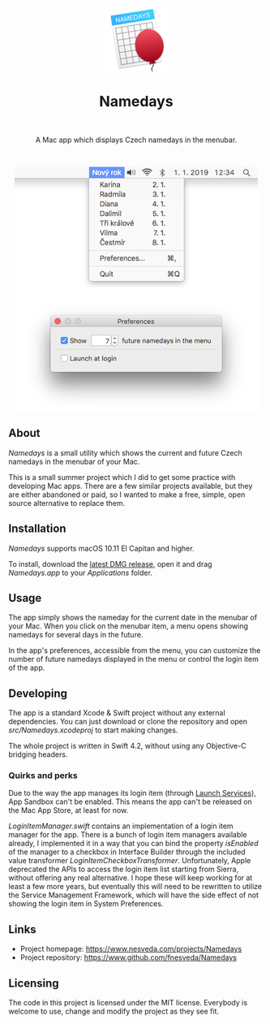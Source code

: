 <p align="center"><img src="docs/images/logo.png" alt="Logo of the project"></p>
<h1 align="center">Namedays</h1>
<br>
<p align="center">A Mac app which displays Czech namedays in the menubar.</p>
<br>
<p align="center"><img src="docs/images/screenshots/main.png" alt="A screenshot of the application"></p>

About
-----
*Namedays* is a small utility which shows the current and future Czech namedays in the menubar of your Mac.

This is a small summer project which I did to get some practice with developing Mac apps. There are a few similar projects available, but they are either abandoned or paid, so I wanted to make a free, simple, open source alternative to replace them.

Installation
------------
*Namedays* supports macOS 10.11 El Capitan and higher.

To install, download the [latest DMG release](https://www.github.com/fnesveda/Namedays/releases/latest), open it and drag *Namedays.app* to your *Applications* folder.

Usage
-----
The app simply shows the nameday for the current date in the menubar of your Mac.
When you click on the menubar item, a menu opens showing namedays for several days in the future.

In the app's preferences, accessible from the menu, you can customize the number of future namedays displayed in the menu or control the login item of the app.

Developing
----------
The app is a standard Xcode & Swift project without any external dependencies. You can just download or clone the repository and open *src/Namedays.xcodeproj* to start making changes. 

The whole project is written in Swift 4.2, without using any Objective-C bridging headers.


### Quirks and perks

Due to the way the app manages its login item (through [Launch Services](https://developer.apple.com/documentation/coreservices/launch_services)), App Sandbox can't be enabled. This means the app can't be released on the Mac App Store, at least for now.

*LoginItemManager.swift* contains an implementation of a login item manager for the app.
There is a bunch of login item managers available already, I implemented it in a way that you can bind the property *isEnabled* of the manager to a checkbox in Interface Builder through the included value transformer *LoginItemCheckboxTransformer*. 
Unfortunately, Apple deprecated the APIs to access the login item list starting from Sierra, without offering any real alternative.
I hope these will keep working for at least a few more years, but eventually this will need to be rewritten to utilize the Service Management Framework, which will have the side effect of not showing the login item in System Preferences.

Links
-----
- Project homepage: https://www.nesveda.com/projects/Namedays
- Project repository: https://www.github.com/fnesveda/Namedays

Licensing
---------
The code in this project is licensed under the MIT license.
Everybody is welcome to use, change and modify the project as they see fit.
